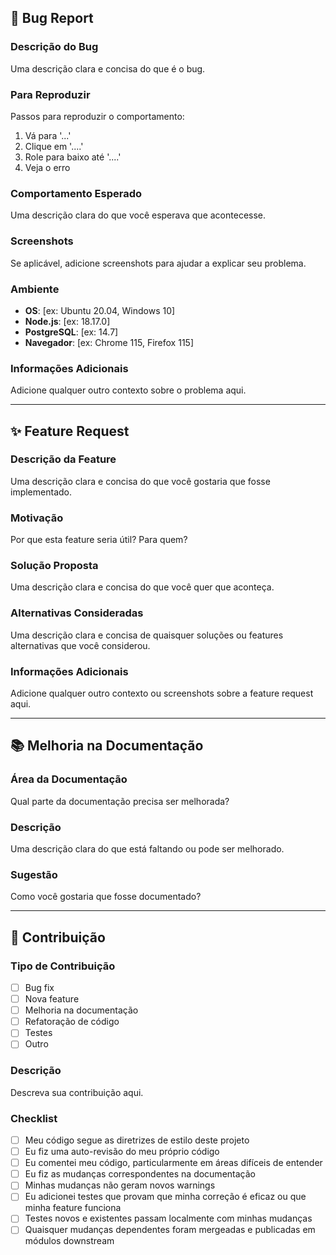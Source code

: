 ## 🐛 Bug Report

### Descrição do Bug
Uma descrição clara e concisa do que é o bug.

### Para Reproduzir
Passos para reproduzir o comportamento:
1. Vá para '...'
2. Clique em '....'
3. Role para baixo até '....'
4. Veja o erro

### Comportamento Esperado
Uma descrição clara do que você esperava que acontecesse.

### Screenshots
Se aplicável, adicione screenshots para ajudar a explicar seu problema.

### Ambiente
- **OS**: [ex: Ubuntu 20.04, Windows 10]
- **Node.js**: [ex: 18.17.0]
- **PostgreSQL**: [ex: 14.7]
- **Navegador**: [ex: Chrome 115, Firefox 115]

### Informações Adicionais
Adicione qualquer outro contexto sobre o problema aqui.

---

## ✨ Feature Request

### Descrição da Feature
Uma descrição clara e concisa do que você gostaria que fosse implementado.

### Motivação
Por que esta feature seria útil? Para quem?

### Solução Proposta
Uma descrição clara e concisa do que você quer que aconteça.

### Alternativas Consideradas
Uma descrição clara e concisa de quaisquer soluções ou features alternativas que você considerou.

### Informações Adicionais
Adicione qualquer outro contexto ou screenshots sobre a feature request aqui.

---

## 📚 Melhoria na Documentação

### Área da Documentação
Qual parte da documentação precisa ser melhorada?

### Descrição
Uma descrição clara do que está faltando ou pode ser melhorado.

### Sugestão
Como você gostaria que fosse documentado?

---

## 🤝 Contribuição

### Tipo de Contribuição
- [ ] Bug fix
- [ ] Nova feature
- [ ] Melhoria na documentação
- [ ] Refatoração de código
- [ ] Testes
- [ ] Outro

### Descrição
Descreva sua contribuição aqui.

### Checklist
- [ ] Meu código segue as diretrizes de estilo deste projeto
- [ ] Eu fiz uma auto-revisão do meu próprio código
- [ ] Eu comentei meu código, particularmente em áreas difíceis de entender
- [ ] Eu fiz as mudanças correspondentes na documentação
- [ ] Minhas mudanças não geram novos warnings
- [ ] Eu adicionei testes que provam que minha correção é eficaz ou que minha feature funciona
- [ ] Testes novos e existentes passam localmente com minhas mudanças
- [ ] Quaisquer mudanças dependentes foram mergeadas e publicadas em módulos downstream 